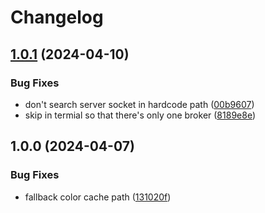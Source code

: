 # Changelog

## [1.0.1](https://github.com/phanen/broker.nvim/compare/v1.0.0...v1.0.1) (2024-04-10)


### Bug Fixes

* don't search server socket in hardcode path ([00b9607](https://github.com/phanen/broker.nvim/commit/00b960749ca1720c70288bd0ace964762454d7f3))
* skip in termial so that there's only one broker ([8189e8e](https://github.com/phanen/broker.nvim/commit/8189e8ed64e16812d648c2943b5273f30576dd4d))

## 1.0.0 (2024-04-07)


### Bug Fixes

* fallback color cache path ([131020f](https://github.com/phanen/broker.nvim/commit/131020f68cb2d04f57e30842384ebbd9203e027b))
